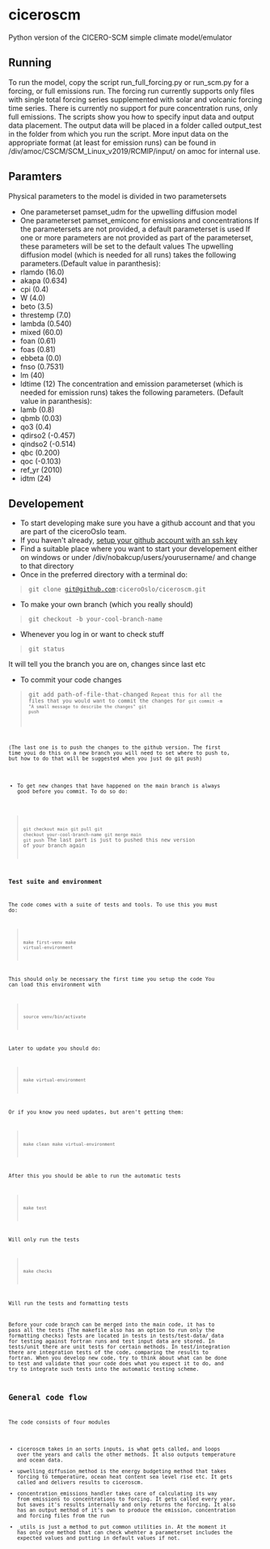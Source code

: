 # ciceroscm
Python version of the CICERO-SCM simple climate model/emulator

## Running
To run the model, copy the script run_full_forcing.py or run_scm.py
for a forcing, or full emissions run. The forcing run currently
supports only files with single total forcing series supplemented
with solar and volcanic forcing time series.
There is currently no support for pure concentration runs, only full
emissions.
The scripts show you how to specify input data and output data placement.
The output data will be placed in a folder called output_test in the
folder from which you run the script.
More input data on the appropriate format (at least for emission runs) can be found in /div/amoc/CSCM/SCM_Linux_v2019/RCMIP/input/ on amoc for internal use.

## Paramters
Physical parameters to the model is divided in two parametersets
* One parameterset pamset_udm for the upwelling diffusion model
* One parameterset pamset_emiconc for emissions and concentrations
If the parametersets are not provided, a default parameterset is used
If one or more parameters are not provided as part of the parameterset, these parameters will be set to the default values
The upwelling diffusion model (which is needed for all runs) takes the following parameters.(Default value in paranthesis):
* rlamdo (16.0)
* akapa (0.634)
* cpi (0.4)
* W (4.0)
* beto (3.5)
* threstemp (7.0)
* lambda (0.540)
* mixed (60.0)
* foan (0.61)
* foas (0.81)
* ebbeta (0.0)
* fnso (0.7531)
* lm (40)
* ldtime (12)
The concentration and emission parameterset (which is needed for emission runs) takes the following parameters. (Default value in paranthesis):
* lamb (0.8)
* qbmb (0.03)
* qo3 (0.4)
* qdirso2 (-0.457)
* qindso2 (-0.514)
* qbc (0.200)
* qoc (-0.103)
* ref_yr (2010)
* idtm (24)

## Developement
* To start developing make sure you have a github account and that you are part of the ciceroOslo team.
* If you haven't already, [setup your github account with an ssh key](https://docs.github.com/en/enterprise-server@3.0/authentication/connecting-to-github-with-ssh/adding-a-new-ssh-key-to-your-github-account)
* Find a suitable place where you want to start your developement either on windows or under /div/nobakcup/users/yourusername/ and change to that directory
* Once in the preferred directory with a terminal do:
> <code>git clone git@github.com:ciceroOslo/ciceroscm.git</code>
* To make your own branch (which you really should)
> <code>git checkout -b your-cool-branch-name</code>
* Whenever you log in or want to check stuff
> <code>git status</code>

It will tell you the branch you are on, changes since last etc
* To commit your code changes
> <code>git add path-of-file-that-changed<code>
Repeat this for all the files that you would want to commit the changes for
> <code>git commit -m "A small message to describe the changes"</code>
> <code>git push</code>

(The last one is to push the changes to the github version. The first time youi do this on a new branch you will need to set where to push to, but how to do that will be suggested when you just do git push)
* To get new changes that have happened on the main branch is always good before you commit. To do so do:
> <code>git checkout main</code>
> <code>git pull</code>
> <code>git checkout your-cool-branch-name</code>
> <code>git merge main</code>
> <code>git push</code>
The last part is just to pushed this new version of your branch again

### Test suite and environment
The code comes with a suite of tests and tools. To use this you must do:
> <code>make first-venv</code>
> <code>make virtual-environment</code>

This should only be necessary the first time you setup the code
You can load this environment with
> <code>source venv/bin/activate</code>

Later to update you should do:
> <code>make virtual-environment</code>

Or if you know you need updates, but aren't getting them:
> <code>make clean</code>
> <code>make virtual-environment</code>

After this you should be able to run the automatic tests
> <code>make test</code>

Will only run the tests
> <code>make checks</code>

Will run the tests and formatting tests

Before your code branch can be merged into the main code, it has to pass all the tests
(The makefile also has an option to run only the formatting checks)
Tests are located in tests in tests/test-data/ data for testing against fortran runs and test input data are stored. In tests/unit there are unit tests for certain methods. In test/integration there are integration tests of the code, comparing the results to fortran.
When you develop new code, try to think about what can be done to test and validate that your code does what you expect it to do, and try to integrate such tests into the automatic testing scheme.

## General code flow
The code consists of four modules
* ciceroscm takes in an sorts inputs, is what gets called, and loops over the years and calls the other methods. It also outputs temperature and ocean data.
* upwelling_diffusion_method is the energy budgeting method that takes forcing to temperature, ocean heat content sea level rise etc. It gets called and delivers results to ciceroscm.
* concentration_emissions_handler takes care of calculating its way from emissions to concentrations to forcing. It gets called every year, but saves it's results internally and only returns the forcing. It also has an output method of it's own to produce the emission, concentration and forcing files from the run
* _utils is just a method to put common utilities in. At the moment it has only one method that can check whehter a parameterset includes the expected values and putting in default values if not.
